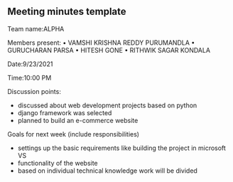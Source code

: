 
## Meeting minutes template

Team name:ALPHA 

Members present:
• VAMSHI KRISHNA REDDY PURUMANDLA
• GURUCHARAN PARSA
• HITESH GONE
• RITHWIK SAGAR KONDALA

Date:9/23/2021

Time:10:00 PM

Discussion points: 

* discussed about web development projects based on python
* django framework was selected
* planned to build an e-commerce website

Goals for next week (include responsibilities)

* settings up the basic requirements like building the project in microsoft VS 
* functionality of the website
* based on individual technical knowledge work will be divided 


